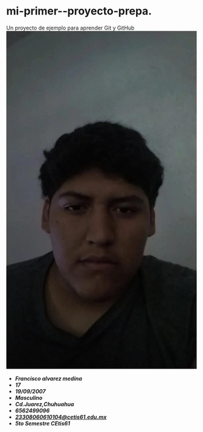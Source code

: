 # mi-primer--proyecto-prepa.
Un proyecto de ejemplo para aprender Git y GitHub
![jeje](jeje.jpg)
- ***Francisco alvarez medina***
- ***17***
- ***19/09/2007***
- ***Masculino***
- ***Cd.Juarez,Chuhuahua***
- ***6562499096***
- ***23308060610104@cetis61.edu.mx***
- ***5to Semestre CEtis61***
  
